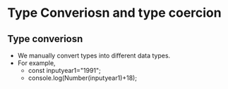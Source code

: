 # Type Converiosn and type coercion

## Type converiosn

  * We manually convert types into different data types.
  * For example,
      * const inputyear1="1991";
      * console.log(Number(inputyear1)+18);
